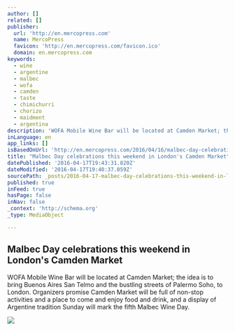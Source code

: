 ```yaml
---
author: []
related: []
publisher:
  url: 'http://en.mercopress.com'
  name: MercoPress
  favicon: 'http://en.mercopress.com/favicon.ico'
  domain: en.mercopress.com
keywords:
  - wine
  - argentine
  - malbec
  - wofa
  - camden
  - taste
  - chimichurri
  - chorizo
  - maidment
  - argentina
description: 'WOFA Mobile Wine Bar will be located at Camden Market; the idea is to bring Buenos Aires San Telmo and the bustling streets of Palermo Soho, to London. Organizers promise Camden Market will be full of non-stop activities and a place to come and enjoy food and drink, and a display of Argentine tradition Sunday will mark the fifth Malbec Wine Day.'
inLanguage: en
app_links: []
isBasedOnUrl: 'http://en.mercopress.com/2016/04/16/malbec-day-celebrations-this-weekend-in-london-s-camden-market'
title: "Malbec Day celebrations this weekend in London's Camden Market"
datePublished: '2016-04-17T19:43:31.820Z'
dateModified: '2016-04-17T19:40:37.059Z'
sourcePath: _posts/2016-04-17-malbec-day-celebrations-this-weekend-in-londons-camden-mark.md
published: true
inFeed: true
hasPage: false
inNav: false
_context: 'http://schema.org'
_type: MediaObject

---
```

<article style=""><h1>Malbec Day celebrations this weekend in London's Camden Market</h1><p>WOFA Mobile Wine Bar will be located at Camden Market; the idea is to bring Buenos Aires San Telmo and the bustling streets of Palermo Soho, to London. Organizers promise Camden Market will be full of non-stop activities and a place to come and enjoy food and drink, and a display of Argentine tradition Sunday will mark the fifth Malbec Wine Day.</p><img src="http://en.mercopress.com/data/cache/noticias/54851/240x0/san-telmo-baires.jpg" /></article>